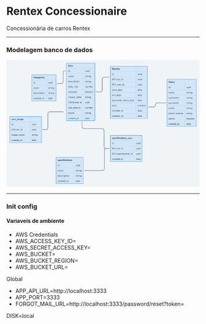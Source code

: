# Rentex Concessionaire

Concessionária de carros Rentex

---

### Modelagem banco de dados
<img src="backend/diagrama.png">

---

### Init config

#### Variaveis de ambiente 

* AWS Credentials
* AWS_ACCESS_KEY_ID=
* AWS_SECRET_ACCESS_KEY=
* AWS_BUCKET=
* AWS_BUCKET_REGION=
* AWS_BUCKET_URL=

Global
* APP_API_URL=http://localhost:3333
* APP_PORT=3333
* FORGOT_MAIL_URL=http://localhost:3333/password/reset?token=

DISK=local
